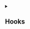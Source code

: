 <details>
<summary> <h2>Hooks</h2></summary>
    
- <a href="https://github.com/Mubeen-Ahmad/React_Notes/blob/main/1%20State_hooks.md">1 State Hook | useState & useReducer -> Overview</a><br>
    - <a href="https://github.com/Mubeen-Ahmad/React_Notes/blob/main/2%20intialize_vs_call.md">1.1 Initialize VS Call | useState Example</a><br>
    - <a href="https://github.com/Mubeen-Ahmad/React_Notes/blob/main/3%20pass_new_state_vs_updater_function.md">1.2 Updater Function VS Passing Next State | useState Example</a><br>
    - <a href="https://github.com/Mubeen-Ahmad/React_Notes/blob/main/4%20useState%20More%20Examples.md">1.3 useState | useReducer Examples</a><br>

- <a href="https://github.com/Mubeen-Ahmad/React_Notes/blob/main/5%20useEffect.md">2 useEffect</a><br>
  - <a href="https://github.com/Mubeen-Ahmad/React_Notes/blob/main/6_useEffect_cleanup_and_examples.md">2.1 useEffect Cleanup</a><br>

</details>
